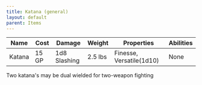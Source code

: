```yaml
---
title: Katana (general)
layout: default
parent: Items
---
```



|Name | Cost | Damage | Weight| Properties | Abilities|
|-----|------|--------|-------|------------|----------|
|Katana| 15 GP| 1d8 Slashing| 2.5 lbs| Finesse, Versatile(1d10)| None

Two katana's may be dual wielded for two-weapon fighting